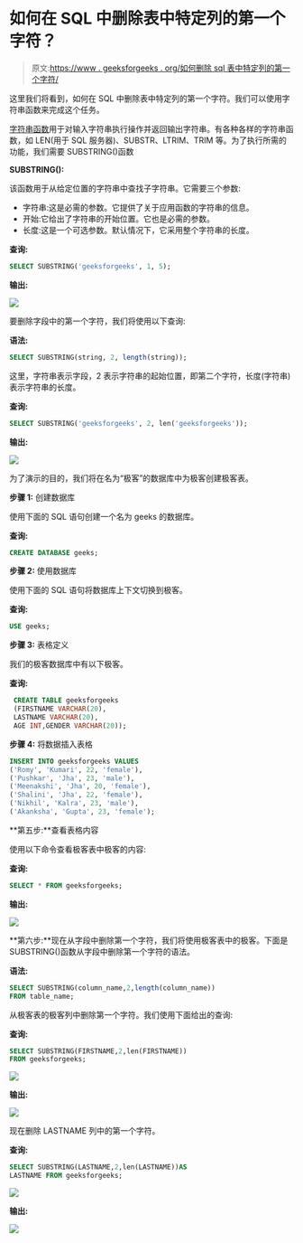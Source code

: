 # 如何在 SQL 中删除表中特定列的第一个字符？

> 原文:[https://www . geeksforgeeks . org/如何删除 sql 表中特定列的第一个字符/](https://www.geeksforgeeks.org/how-to-remove-the-first-characters-of-a-specific-column-in-a-table-in-sql/)

这里我们将看到，如何在 SQL 中删除表中特定列的第一个字符。我们可以使用字符串函数来完成这个任务。

[字符串函数](https://www.geeksforgeeks.org/sql-string-functions/)用于对输入字符串执行操作并返回输出字符串。有各种各样的字符串函数，如 LEN(用于 SQL 服务器)、SUBSTR、LTRIM、TRIM 等。为了执行所需的功能，我们需要 SUBSTRING()函数

**SUBSTRING():**

该函数用于从给定位置的字符串中查找子字符串。它需要三个参数:

*   字符串:这是必需的参数。它提供了关于应用函数的字符串的信息。
*   开始:它给出了字符串的开始位置。它也是必需的参数。
*   长度:这是一个可选参数。默认情况下，它采用整个字符串的长度。

**查询:**

```sql
SELECT SUBSTRING('geeksforgeeks', 1, 5);
```

**输出:**

![](img/1420f8cbf9b52548b1236a0bf60d5ee4.png)

要删除字段中的第一个字符，我们将使用以下查询:

**语法:**

```sql
SELECT SUBSTRING(string, 2, length(string));
```

这里，字符串表示字段，2 表示字符串的起始位置，即第二个字符，长度(字符串)表示字符串的长度。

**查询:**

```sql
SELECT SUBSTRING('geeksforgeeks', 2, len('geeksforgeeks'));
```

**输出:**

![](img/5e0b4cceb8048bef047d3d0779d8d598.png)

为了演示的目的，我们将在名为“极客”的数据库中为极客创建极客表。

**步骤 1:** 创建数据库

使用下面的 SQL 语句创建一个名为 geeks 的数据库。

**查询:**

```sql
CREATE DATABASE geeks;
```

**步骤 2:** 使用数据库

使用下面的 SQL 语句将数据库上下文切换到极客。

**查询:**

```sql
USE geeks;
```

**步骤 3:** 表格定义

我们的极客数据库中有以下极客。

**查询:**

```sql
 CREATE TABLE geeksforgeeks
 (FIRSTNAME VARCHAR(20),
 LASTNAME VARCHAR(20),
 AGE INT,GENDER VARCHAR(20));
```

**步骤 4:** 将数据插入表格

```sql
INSERT INTO geeksforgeeks VALUES
('Romy', 'Kumari', 22, 'female'),
('Pushkar', 'Jha', 23, 'male'),  
('Meenakshi', 'Jha', 20, 'female'),
('Shalini', 'Jha', 22, 'female'),
('Nikhil', 'Kalra', 23, 'male'),
('Akanksha', 'Gupta', 23, 'female');
```

**第五步:**查看表格内容

使用以下命令查看极客表中极客的内容:

**查询:**

```sql
SELECT * FROM geeksforgeeks;
```

**输出:**

![](img/214987bb8549dee4805a129f13777755.png)

**第六步:**现在从字段中删除第一个字符，我们将使用极客表中的极客。下面是 SUBSTRING()函数从字段中删除第一个字符的语法。

**语法:**

```sql
SELECT SUBSTRING(column_name,2,length(column_name))
FROM table_name;
```

从极客表的极客列中删除第一个字符。我们使用下面给出的查询:

**查询:**

```sql
SELECT SUBSTRING(FIRSTNAME,2,len(FIRSTNAME))
FROM geeksforgeeks;
```

![](img/b574f6bf7edc432aada7040180e1bde2.png)

**输出:**

![](img/9f0926088b0b6b054b26eca7977defba.png)

现在删除 LASTNAME 列中的第一个字符。

**查询:**

```sql
SELECT SUBSTRING(LASTNAME,2,len(LASTNAME))AS
LASTNAME FROM geeksforgeeks;
```

![](img/7c6a41aaadaf10033036178a64512ef8.png)

**输出:**

![](img/31b662df39857459961730a4bbef293d.png)
